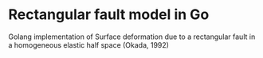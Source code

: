 # Rectangular fault model in Go
Golang implementation of Surface deformation due to a rectangular fault in a homogeneous elastic half space (Okada, 1992)

